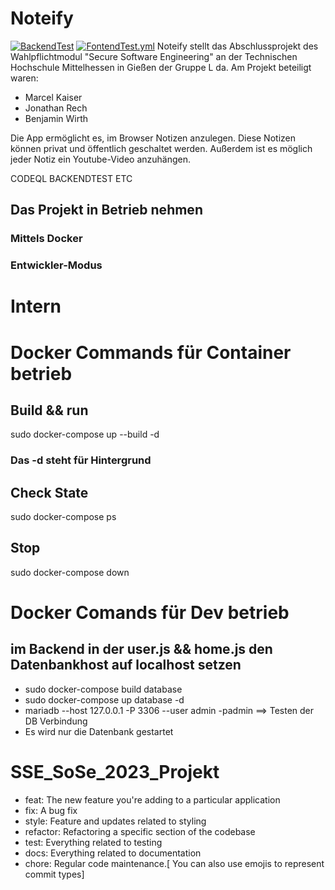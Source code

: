 # Noteify
[![BackendTest](https://github.com/marcel951/SSE_SoSe_2023_Projekt/actions/workflows/BackendTest.yml/badge.svg)](https://github.com/marcel951/SSE_SoSe_2023_Projekt/actions/workflows/BackendTest.yml)
[![FontendTest.yml ](https://github.com/marcel951/SSE_SoSe_2023_Projekt/actions/workflows/FontendTest.yml/badge.svg)](https://github.com/marcel951/SSE_SoSe_2023_Projekt/actions/workflows/FontendTest.yml)
Noteify stellt das Abschlussprojekt des Wahlpflichtmodul "Secure Software Engineering" an der Technischen Hochschule Mittelhessen in Gießen der Gruppe L da.
Am Projekt beteiligt waren:
- Marcel Kaiser
- Jonathan Rech
- Benjamin Wirth

Die App ermöglicht es, im Browser Notizen anzulegen. Diese Notizen können privat und öffentlich geschaltet werden. Außerdem ist es möglich jeder Notiz ein Youtube-Video anzuhängen.


CODEQL
BACKENDTEST
ETC

## Das Projekt in Betrieb nehmen
### Mittels Docker
### Entwickler-Modus



# Intern

# Docker Commands für Container betrieb
## Build && run
sudo docker-compose up --build -d
### Das -d steht für Hintergrund


## Check State
sudo docker-compose ps

## Stop
sudo docker-compose down

# Docker Comands für Dev betrieb
## im Backend in der user.js && home.js den Datenbankhost auf localhost setzen

* sudo docker-compose build database
* sudo docker-compose up database -d
* mariadb --host 127.0.0.1 -P 3306 --user admin -padmin ==> Testen der DB Verbindung
* Es wird nur die Datenbank gestartet



# SSE_SoSe_2023_Projekt
* feat: The new feature you're adding to a particular application
* fix: A bug fix
* style: Feature and updates related to styling
* refactor: Refactoring a specific section of the codebase
* test: Everything related to testing
* docs: Everything related to documentation
* chore: Regular code maintenance.[ You can also use emojis to represent commit types]

